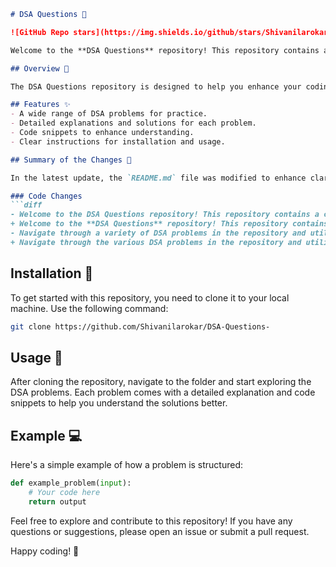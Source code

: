 ```markdown
# DSA Questions 🤖

![GitHub Repo stars](https://img.shields.io/github/stars/Shivanilarokar/DSA-Questions-?style=social) ![GitHub issues](https://img.shields.io/github/issues/Shivanilarokar/DSA-Questions-) ![GitHub forks](https://img.shields.io/github/forks/Shivanilarokar/DSA-Questions-?style=social)

Welcome to the **DSA Questions** repository! This repository contains a collection of Data Structures and Algorithms (DSA) problems for practice and learning.

## Overview 🌌

The DSA Questions repository is designed to help you enhance your coding skills through a variety of DSA problems. Each problem is accompanied by detailed explanations and code snippets to facilitate better understanding.

## Features ✨
- A wide range of DSA problems for practice.
- Detailed explanations and solutions for each problem.
- Code snippets to enhance understanding.
- Clear instructions for installation and usage.

## Summary of the Changes 🌈

In the latest update, the `README.md` file was modified to enhance clarity and structure. The changes focused on improving the wording for better readability and understanding.

### Code Changes
```diff
- Welcome to the DSA Questions repository! This repository contains a collection of data structures and algorithms (DSA) problems designed to help you enhance your coding skills.
+ Welcome to the **DSA Questions** repository! This repository contains a collection of Data Structures and Algorithms (DSA) problems for practice and learning.
- Navigate through a variety of DSA problems in the repository and utilize the code snippets provided.
+ Navigate through the various DSA problems in the repository and utilize the code snippets provided.
```

## Installation 🚀

To get started with this repository, you need to clone it to your local machine. Use the following command:

```bash
git clone https://github.com/Shivanilarokar/DSA-Questions-
```

## Usage 📖

After cloning the repository, navigate to the folder and start exploring the DSA problems. Each problem comes with a detailed explanation and code snippets to help you understand the solutions better.

## Example 💻

Here's a simple example of how a problem is structured:

```python
def example_problem(input):
    # Your code here
    return output
```

Feel free to explore and contribute to this repository! If you have any questions or suggestions, please open an issue or submit a pull request.

Happy coding! 🚀
```